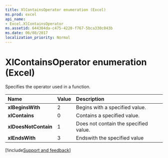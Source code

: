 ```yaml
---
title: XlContainsOperator enumeration (Excel)
ms.prod: excel
api_name:
- Excel.XlContainsOperator
ms.assetid: 644304da-c475-4220-f767-5bca330c043b
ms.date: 06/08/2017
localization_priority: Normal
---
```



# XlContainsOperator enumeration (Excel)

Specifies the operator used in a function.



|Name|Value|Description|
|:-----|:-----|:-----|
| **xlBeginsWith**|2|Begins with a specified value.|
| **xlContains**|0|Contains a specified value.|
| **xlDoesNotContain**|1|Does not contain the specified value.|
| **xlEndsWith**|3|Endswith the specified value|

[!include[Support and feedback](~/includes/feedback-boilerplate.md)]
